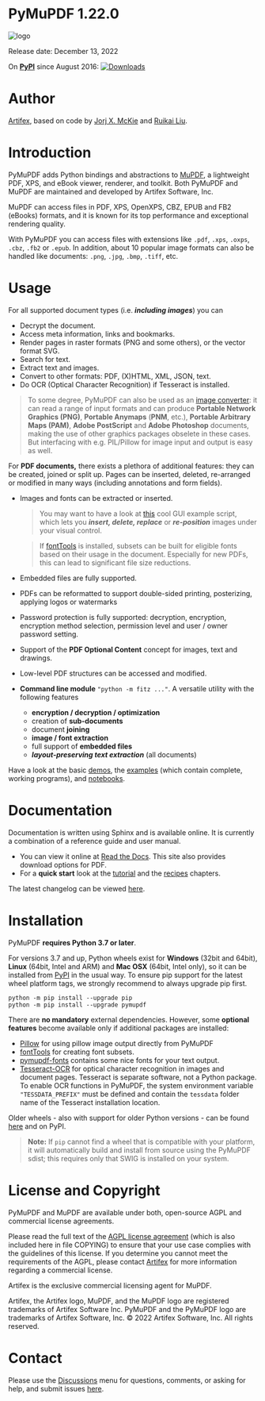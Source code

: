 # PyMuPDF 1.22.0

![logo](https://artifex.com/images/logos/py-mupdf-github-icon.png)


Release date: December 13, 2022

On **[PyPI](https://pypi.org/project/PyMuPDF)** since August 2016: [![Downloads](https://static.pepy.tech/personalized-badge/pymupdf?period=total&units=international_system&left_color=black&right_color=orange&left_text=Downloads)](https://pepy.tech/project/pymupdf)

# Author
[Artifex](mailto:support@artifex.com), based on code by [Jorj X. McKie](mailto:jorj.x.mckie@outlook.de) and [Ruikai Liu](mailto:lrk700@gmail.com).

# Introduction

PyMuPDF adds Python bindings and abstractions to [MuPDF](https://mupdf.com/), a lightweight PDF, XPS, and eBook viewer, renderer, and toolkit. Both PyMuPDF and MuPDF are maintained and developed by Artifex Software, Inc.

MuPDF can access files in PDF, XPS, OpenXPS, CBZ, EPUB and FB2 (eBooks) formats, and it is known for its top performance and exceptional rendering quality.

With PyMuPDF you can access files with extensions like `.pdf`, `.xps`, `.oxps`, `.cbz`, `.fb2` or `.epub`. In addition, about 10 popular image formats can also be handled like documents: `.png`, `.jpg`, `.bmp`, `.tiff`, etc.

# Usage
For all supported document types (i.e. **_including images_**) you can
* Decrypt the document.
* Access meta information, links and bookmarks.
* Render pages in raster formats (PNG and some others), or the vector format SVG.
* Search for text.
* Extract text and images.
* Convert to other formats: PDF, (X)HTML, XML, JSON, text.
* Do OCR (Optical Character Recognition) if Tesseract is installed.

> To some degree, PyMuPDF can also be used as an [image converter](https://github.com/pymupdf/PyMuPDF/wiki/How-to-Convert-Images): it can read a range of input formats and can produce **Portable Network Graphics (PNG)**, **Portable Anymaps** (**PNM**, etc.), **Portable Arbitrary Maps (PAM)**, **Adobe PostScript** and **Adobe Photoshop** documents, making the use of other graphics packages obselete in these cases. But interfacing with e.g. PIL/Pillow for image input and output is easy as well.

For **PDF documents,** there exists a plethora of additional features: they can be created, joined or split up. Pages can be inserted, deleted, re-arranged or modified in many ways (including annotations and form fields).

* Images and fonts can be extracted or inserted.
    > You may want to have a look at [this](https://github.com/pymupdf/PyMuPDF-Utilities/blob/master/examples/edit-images/edit.py) cool GUI example script, which lets you **_insert, delete, replace_** or **_re-position_** images under your visual control.

    > If [fontTools](https://pypi.org/project/fonttools/) is installed, subsets can be built for eligible fonts based on their usage in the document. Especially for new PDFs, this can lead to significant file size reductions.
* Embedded files are fully supported.
* PDFs can be reformatted to support double-sided printing, posterizing, applying logos or watermarks
* Password protection is fully supported: decryption, encryption, encryption method selection, permission level and user / owner password setting.
* Support of the **PDF Optional Content** concept for images, text and drawings.
* Low-level PDF structures can be accessed and modified.
* **Command line module** ``"python -m fitz ..."``. A versatile utility with the following features

    - **encryption / decryption / optimization**
    - creation of **sub-documents**
    - document **joining**
    - **image / font extraction**
    - full support of **embedded files**
    - **_layout-preserving text extraction_** (all documents)


Have a look at the basic [demos](https://github.com/pymupdf/PyMuPDF-Utilities/tree/master/demo), the [examples](https://github.com/pymupdf/PyMuPDF-Utilities/tree/master/examples) (which contain complete, working programs), and [notebooks](https://github.com/pymupdf/PyMuPDF-Utilities/tree/master/jupyter-notebooks).


# Documentation

Documentation is written using Sphinx and is available online. It is currently a combination of a reference guide and user manual.

* You can view it online at [Read the Docs](https://pymupdf.readthedocs.io). This site also provides download options for PDF.
* For a **quick start** look at the [tutorial](https://pymupdf.readthedocs.io/en/latest/tutorial.html) and the [recipes](https://pymupdf.readthedocs.io/en/latest/faq.html) chapters.

The latest changelog can be viewed [here](https://pymupdf.readthedocs.io/en/latest/changes.html).


# Installation

PyMuPDF **requires Python 3.7 or later**.

For versions 3.7 and up, Python wheels exist for **Windows** (32bit and 64bit), **Linux** (64bit, Intel and ARM) and **Mac OSX** (64bit, Intel only), so it can be installed from [PyPI](https://pypi.org/search/?q=pymupdf) in the usual way. To ensure pip support for the latest wheel platform tags, we strongly recommend to always upgrade pip first.

    python -m pip install --upgrade pip
    python -m pip install --upgrade pymupdf

There are **no mandatory** external dependencies. However, some **optional features** become available only if additional packages are installed:

* [Pillow](https://pypi.org/project/Pillow/) for using pillow image output directly from PyMuPDF
* [fontTools](https://pypi.org/project/fonttools/) for creating font subsets.
* [pymupdf-fonts](https://pypi.org/project/pymupdf-fonts/) contains some nice fonts for your text output.
* [Tesseract-OCR](https://github.com/tesseract-ocr/tesseract) for optical character recognition in images and document pages. Tesseract is separate software, not a Python package. To enable OCR functions in PyMuPDF, the system environment variable `"TESSDATA_PREFIX"` must be defined and contain the `tessdata` folder name of the Tesseract installation location.


Older wheels - also with support for older Python versions - can be found [here](https://github.com/pymupdf/PyMuPDF-Optional-Material/tree/master/wheels-upto-Py3.5) and on PyPI.

> **Note:** If `pip` cannot find a wheel that is compatible with your platform, it will automatically build and install from source using the PyMuPDF sdist; this requires only that SWIG is installed on your system.

# License and Copyright

PyMuPDF and MuPDF are available under both, open-source AGPL and commercial license agreements.

Please read the full text of the [AGPL license agreement](https://www.gnu.org/licenses/agpl-3.0.html) (which is also included here in file COPYING) to ensure that your use case complies with the guidelines of this license. If you determine you cannot meet the requirements of the AGPL, please contact [Artifex](https://artifex.com/contact/) for more information regarding a commercial license.

Artifex is the exclusive commercial licensing agent for MuPDF.

Artifex, the Artifex logo, MuPDF, and the MuPDF logo are registered trademarks of Artifex Software Inc. PyMuPDF and the PyMuPDF logo are trademarks of Artifex Software, Inc. &copy; 2022 Artifex Software, Inc. All rights reserved.

# Contact
Please use the [Discussions](https://github.com/pymupdf/PyMuPDF/discussions) menu for questions, comments, or asking for help, and submit issues [here](https://github.com/pymupdf/PyMuPDF/issues).
